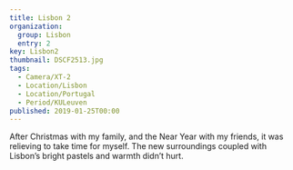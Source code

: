 ```yaml
---
title: Lisbon 2
organization: 
  group: Lisbon
  entry: 2
key: Lisbon2
thumbnail: DSCF2513.jpg
tags:
  - Camera/XT-2
  - Location/Lisbon
  - Location/Portugal
  - Period/KULeuven
published: 2019-01-25T00:00
---
```

After Christmas with my family, and the Near Year with my friends, it was relieving to take time for myself. The new surroundings coupled with Lisbon’s bright pastels and warmth didn’t hurt.
